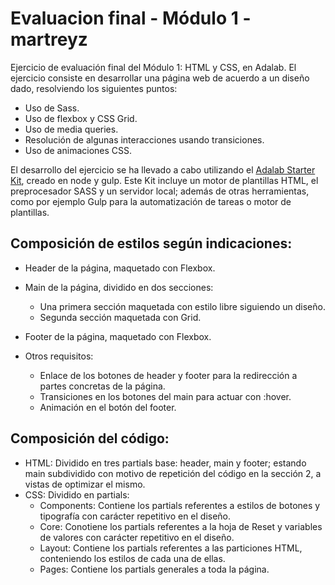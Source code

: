 # Evaluacion final - Módulo 1 - martreyz

Ejercicio de evaluación final del Módulo 1: HTML y CSS, en Adalab.
El ejercicio consiste en desarrollar una página web de acuerdo a un diseño dado, resolviendo los siguientes puntos:

- Uso de Sass.
- Uso de flexbox y CSS Grid.
- Uso de media queries.
- Resolución de algunas interacciones usando transiciones.
- Uso de animaciones CSS.

El desarrollo del ejercicio se ha llevado a cabo utilizando el [Adalab Starter Kit](https://github.com/Adalab/adalab-web-starter-kit), creado en node y gulp. Este Kit incluye un motor de plantillas HTML, el preprocesador SASS y un servidor local; además de otras herramientas, como por ejemplo Gulp para la automatización de tareas o motor de plantillas.

## Composición de estilos según indicaciones:

- Header de la página, maquetado con Flexbox.
- Main de la página, dividido en dos secciones:
  - Una primera sección maquetada con estilo libre siguiendo un diseño.
  - Segunda sección maquetada con Grid.
- Footer de la página, maquetado con Flexbox.

- Otros requisitos:
  - Enlace de los botones de header y footer para la redirección a partes concretas de la página.
  - Transiciones en los botones del main para actuar con :hover.
  - Animación en el botón del footer.

## Composición del código:

- HTML: Dividido en tres partials base: header, main y footer; estando main subdividido con motivo de repetición del código en la sección 2, a vistas de optimizar el mismo.
- CSS: Dividido en partials:
  - Components: Contiene los partials referentes a estilos de botones y tipografía con carácter repetitivo en el diseño.
  - Core: Conotiene los partials referentes a la hoja de Reset y variables de valores con carácter repetitivo en el diseño.
  - Layout: Contiene los partials referentes a las particiones HTML, conteniendo los estilos de cada una de ellas.
  - Pages: Contiene los partials generales a toda la página.
